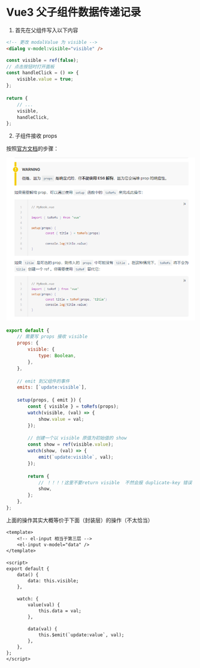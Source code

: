 # Vue3 父子组件数据传递记录

1. 首先在父组件写入以下内容

```html
<!-- 更改 modalValue 为 visible -->
<dialog v-model:visible="visible" />
```

```js
const visible = ref(false);
// 点击按钮时打开面板
const handleClick = () => {
    visible.value = true;
};

return {
    // ...
    visible,
    handleClick,
};
```

2. 子组件接收 props

按照[官方文档](https://v3.cn.vuejs.org/guide/composition-api-setup.html#props)的步骤：

![step](https://raw.githubusercontent.com/AaronKwong929/pictures/master/20210421192716.png)

```js
export default {
    // 需要写 props 接收 visible
    props: {
        visible: {
            type: Boolean,
        },
    },

    // emit 到父组件的事件
    emits: [`update:visible`],

    setup(props, { emit }) {
        const { visible } = toRefs(props);
        watch(visible, (val) => {
            show.value = val;
        });

        // 创建一个以 visible 原值为初始值的 show
        const show = ref(visible.value);
        watch(show, (val) => {
            emit(`update:visible`, val);
        });

        return {
            // ！！！！这里不要return visible  不然会报 duplicate-key 错误
            show,
        };
    },
};
```

上面的操作其实大概等价于下面（封装层）的操作（不太恰当）

```vue
<template>
    <!-- el-input 相当于第三层 -->
    <el-input v-model="data" />
</template>

<script>
export default {
    data() {
        data: this.visible;
    },

    watch: {
        value(val) {
            this.data = val;
        },

        data(val) {
            this.$emit(`update:value`, val);
        },
    },
};
</script>
```
